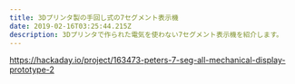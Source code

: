 ```yaml
---
title: 3Dプリンタ製の手回し式の7セグメント表示機
date: 2019-02-16T03:25:44.215Z
description: 3Dプリンタで作られた電気を使わない7セグメント表示機を紹介します。
---
```

https://hackaday.io/project/163473-peters-7-seg-all-mechanical-display-prototype-2
